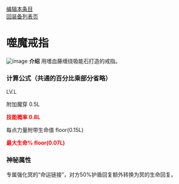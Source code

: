 [编辑本条目](https://github.com/GuguTown/Wiki/edit/main/equip/噬魔戒指.md)   
[回装备列表页](index.html) 
# 噬魔戒指
![image](https://user-images.githubusercontent.com/35645329/193886601-b3791b29-2619-4b8a-a7b4-1aac8182eb41.png) **介绍** 用嗜血藤缠绕吸能石打造的戒指。   
### 计算公式（共通的百分比乘部分省略）
LV.L   

附加魔穿 0.5L    

<p><font color="#FF0000"><b>技能概率 0.8L</b></font></p>

每点力量附带生命值 floor(0.15L)    

<p><font color="#FF0000"><b>最大生命% floor(0.07L)</b></font></p>

### 神秘属性
<p title="尚不确定对冥的加成程度，请谨慎尝试新装备新流派">专属强化冥的“命运链接”，对方50%护盾回复额外转换为冥的生命回复。</p>
